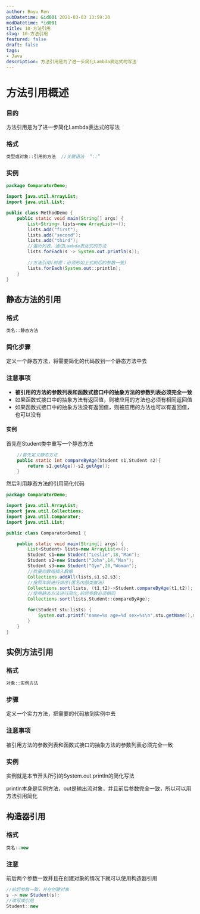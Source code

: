 ```yaml
---
author: Boyu Ren
pubDatetime: &id001 2021-03-03 13:59:20
modDatetime: *id001
title: 10-方法引用
slug: 10-方法引用
featured: false
draft: false
tags:
- Java
description: 方法引用是为了进一步简化Lambda表达式的写法
---
```


# 方法引用概述

### 目的
方法引用是为了进一步简化Lambda表达式的写法

### 格式
```java
类型或对象::引用的方法  //关键语法  “::”
```


### 实例
```java
package ComparatorDemo;

import java.util.ArrayList;
import java.util.List;

public class MethodDemo {
    public static void main(String[] args) {
        List<String> lists=new ArrayList<>();
        lists.add("first");
        lists.add("second");
        lists.add("third");
        //遍历列表，通过Lambda表达式的方法
        lists.forEach(s -> System.out.println(s));
        
        //方法引用(前提：必须形如上式前后的参数一致)
        lists.forEach(System.out::println);
    }
}
```


## 静态方法的引用

### 格式
```java
类名::静态方法
```


### 简化步骤
定义一个静态方法，将需要简化的代码放到一个静态方法中去

### 注意事项
- **被引用的方法的参数列表和函数式接口中的抽象方法的参数列表必须完全一致**
- 如果函数式接口中的抽象方法有返回值，则被应用的方法也必须有相同返回值
- 如果函数式接口中的抽象方法没有返回值，则被应用的方法也可以有返回值，也可以没有

#### 实例

首先在Student类中重写一个静态方法
```java
    //首先定义静态方法
    public static int compareByAge(Student s1,Student s2){
        return s1.getAge()-s2.getAge();
    }
```
然后利用静态方法的引用简化代码
```java
package ComparatorDemo;

import java.util.ArrayList;
import java.util.Collections;
import java.util.Comparator;
import java.util.List;

public class ComparatorDemo1 {

    public static void main(String[] args) {
        List<Student> lists=new ArrayList<>();
        Student s1=new Student("Leslie",18,"Man");
        Student s2=new Student("John",14,"Man");
        Student s3=new Student("Gym",20,"Woman");
        //批量向数组插入数据
        Collections.addAll(lists,s1,s2,s3);
        //按照年龄进行排序(匿名内部类做法)
        Collections.sort(lists, (t1,t2)->Student.compareByAge(t1,t2));
        //使用静态方法进行简化,前后参数必须相同
        Collections.sort(lists,Student::compareByAge);

        for(Student stu:lists) {
            System.out.printf("name=%s age=%d sex=%s\n",stu.getName(),stu.getAge(),stu.getSex());
        }
    }
}
```


## 实例方法引用

### 格式
```java
对象::实例方法
```


### 步骤
定义一个实力方法，把需要的代码放到实例中去
### 注意事项
被引用方法的参数列表和函数式接口的抽象方法的参数列表必须完全一致

### 实例
实例就是本节开头所引的System.out.println的简化写法

println本身是实例方法，out是输出流对象，并且前后参数完全一致，所以可以用方法引用简化


## 构造器引用

### 格式
```java
类名::new 
```

### 注意
前后两个参数一致并且在创建对象的情况下就可以使用构造器引用

```java
//前后参数一致，并在创建对象
s -> new Student(s);
//改写成引用
Student::new
```